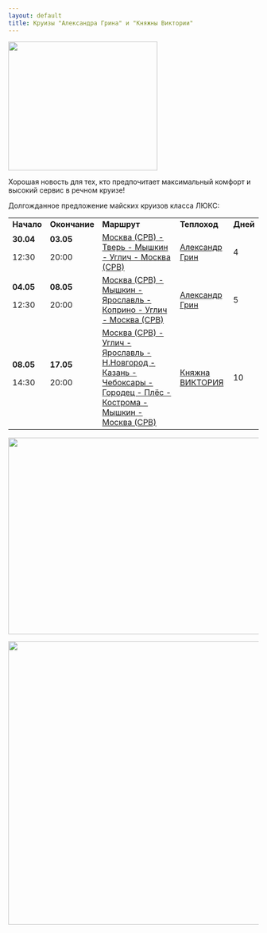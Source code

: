 ```yaml
---
layout: default
title: Круизы "Александра Грина" и "Княжны Виктории"
---
```


<img class="aligncenter size-full wp-image-20209" src="https://www.mosturflot.ru/studio/wp-content/uploads/2015/11/Luxe2.jpg" alt="" width="300" height="259" />

Хорошая новость для тех, кто предпочитает максимальный комфорт и высокий сервис в речном круизе!

Долгожданное предложение майских круизов класса ЛЮКС:
<table>
<tbody>
<tr>
<td><strong>Начало</strong></td>
<td><strong>Окончание</strong></td>
<td><strong>Маршрут</strong></td>
<td><strong>Теплоход</strong></td>
<td><strong>Дней</strong></td>
</tr>
<tr>
<td><strong>30.04</strong>

12:30</td>
<td><strong>03.05</strong>

20:00</td>
<td><a href="https://booking.mosturflot.ru/rivercruises/5748">Москва (СРВ) - Тверь - Мышкин - Углич - Москва (СРВ)</a></td>
<td><a href="https://booking.mosturflot.ru/rivercruises/ships/207">Александр Грин</a></td>
<td>4</td>
</tr>
<tr>
<td><strong>04.05</strong>

12:30</td>
<td><strong>08.05</strong>

20:00</td>
<td><a href="https://booking.mosturflot.ru/rivercruises/5749">Москва (СРВ) - Мышкин - Ярославль - Коприно - Углич - Москва (СРВ)</a></td>
<td><a href="https://booking.mosturflot.ru/rivercruises/ships/207">Александр Грин</a></td>
<td>5</td>
</tr>
<tr>
<td><strong>08.05</strong>

14:30</td>
<td><strong>17.05</strong>

20:00</td>
<td><a href="https://booking.mosturflot.ru/rivercruises/5746">Москва (СРВ) - Углич - Ярославль - Н.Новгород - Казань - Чебоксары - Городец - Плёс - Кострома - Мышкин - Москва (СРВ)</a></td>
<td><a href="https://booking.mosturflot.ru/rivercruises/ships/206">Княжна ВИКТОРИЯ</a></td>
<td>10</td>
</tr>
</tbody>
</table>
<a href="https://booking.mosturflot.ru/rivercruises/ships/206"><img class="aligncenter wp-image-26026 size-full" src="https://www.mosturflot.ru/studio/wp-content/uploads/2018/04/162273cut.jpg" alt="" width="800" height="395" /></a>

<a href="https://booking.mosturflot.ru/rivercruises/ships/207"><img class="aligncenter wp-image-27607 size-full" src="https://www.mosturflot.ru/studio/wp-content/uploads/2018/10/Grin.jpg" alt="" width="800" height="570" /></a>
